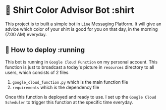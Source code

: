 # :shirt: Shirt Color Advisor Bot :shirt

This project is to built a simple bot in `Line` Messaging Platform. It will give an advice which color of your shirt is good for you on that day, in the morning (7:00 AM) everyday.

## :running: How to deploy :running

This bot is running in `Google Cloud Function` on my personal account. This function is just to broadcast a today's picture in `resources` directory to all users, which consists of 2 files

1. `google_cloud_function.py` which is the main function file
2. `requirements` which is the dependency file



Once this function is deployed and ready to use. I set up the `Google Cloud Scheduler` to trigger this function at the specific time everyday.
